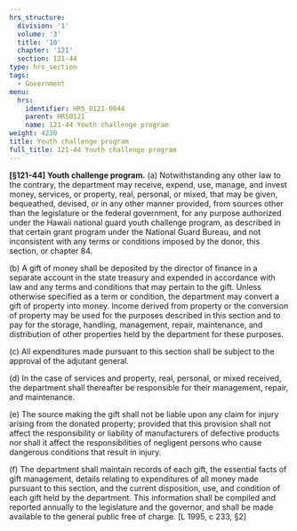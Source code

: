 ```yaml
---
hrs_structure:
  division: '1'
  volume: '3'
  title: '10'
  chapter: '121'
  section: 121-44
type: hrs_section
tags:
  - Government
menu:
  hrs:
    identifier: HRS_0121-0044
    parent: HRS0121
    name: 121-44 Youth challenge program
weight: 4230
title: Youth challenge program
full_title: 121-44 Youth challenge program
---
```

**[§121-44] Youth challenge program.** (a) Notwithstanding any other law to the contrary, the department may receive, expend, use, manage, and invest money, services, or property, real, personal, or mixed, that may be given, bequeathed, devised, or in any other manner provided, from sources other than the legislature or the federal government, for any purpose authorized under the Hawaii national guard youth challenge program, as described in that certain grant program under the National Guard Bureau, and not inconsistent with any terms or conditions imposed by the donor, this section, or chapter 84.

(b) A gift of money shall be deposited by the director of finance in a separate account in the state treasury and expended in accordance with law and any terms and conditions that may pertain to the gift. Unless otherwise specified as a term or condition, the department may convert a gift of property into money. Income derived from property or the conversion of property may be used for the purposes described in this section and to pay for the storage, handling, management, repair, maintenance, and distribution of other properties held by the department for these purposes.

(c) All expenditures made pursuant to this section shall be subject to the approval of the adjutant general.

(d) In the case of services and property, real, personal, or mixed received, the department shall thereafter be responsible for their management, repair, and maintenance.

(e) The source making the gift shall not be liable upon any claim for injury arising from the donated property; provided that this provision shall not affect the responsibility or liability of manufacturers of defective products nor shall it affect the responsibilities of negligent persons who cause dangerous conditions that result in injury.

(f) The department shall maintain records of each gift, the essential facts of gift management, details relating to expenditures of all money made pursuant to this section, and the current disposition, use, and condition of each gift held by the department. This information shall be compiled and reported annually to the legislature and the governor, and shall be made available to the general public free of charge. [L 1995, c 233, §2]